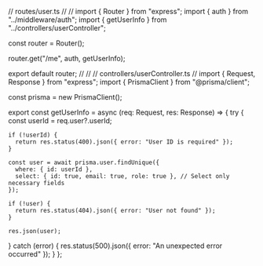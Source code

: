 // routes/user.ts
//
//
import { Router } from "express";
import { auth } from "../middleware/auth";
import { getUserInfo } from "../controllers/userController";

const router = Router();

router.get("/me", auth, getUserInfo);

export default router;
//
//
// controllers/userController.ts
//
import { Request, Response } from "express";
import { PrismaClient } from "@prisma/client";

const prisma = new PrismaClient();

export const getUserInfo = async (req: Request, res: Response) => {
try {
const userId = req.user?.userId;

    if (!userId) {
      return res.status(400).json({ error: "User ID is required" });
    }

    const user = await prisma.user.findUnique({
      where: { id: userId },
      select: { id: true, email: true, role: true }, // Select only necessary fields
    });

    if (!user) {
      return res.status(404).json({ error: "User not found" });
    }

    res.json(user);

} catch (error) {
res.status(500).json({ error: "An unexpected error occurred" });
}
};
